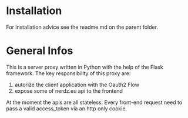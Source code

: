 # Installation
For installation advice see the readme.md on the parent folder.

# General Infos
This is a server proxy written in Python with the help of the Flask framework. 
The key responsibility of this proxy are:
1. autorize the client application with the Oauth2 Flow
2. expose some of nerdz.eu api to the frontend

At the moment the apis are all stateless. Every front-end request need to pass a valid access_token via an http only cookie.

